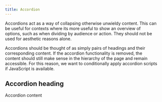 ```yaml
---
title: Accordion
---
```

Accordions act as a way of collapsing otherwise unwieldy content. This can be useful for contexts where its more useful to show an overview of options, such as when dividing by audience or action. They should not be used for aesthetic reasons alone.

Accordions should be thought of as simply pairs of headings and their corresponding content. If the accordion functionality is removed, the content should still make sense in the hierarchy of the page and remain accessible. For this reason, we want to conditionally apply accordion scripts if JavaScript is available.

<div class="stage">
    <div class="accordion-heading">
        <h2>Accordion heading</h2>
    </div>
    <div class="accordion-content">
        <p>Accordion content</p>
    </div>
</div>